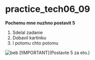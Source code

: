 # practice_tech06_09
**Pochemu mne nuzhno postavit 5**
1. Sdelal zadanie
1. Dobavil kartinku
1. I potomu chto potomu

![beb](https://www.google.com/imgres?imgurl=https%3A%2F%2F3d-galleru.ru%2Fcards%2F7%2F7%2F1cg336ze2vfejvgj%2Fpozhalujsta-animacionnye-kartinki-pozhalujsta.jpg&tbnid=ONDJda-o_A2jAM&vet=12ahUKEwin8cbphJaBAxXVu4sKHZcoAXIQMygDegQIARBW..i&imgrefurl=https%3A%2F%2F3d-galleru.ru%2Farchive%2Ftag%2F%25D0%25BA%25D0%25B0%25D1%2580%25D1%2582%25D0%25B8%25D0%25BD%25D0%25BA%25D0%25B8%2B%25D1%2581%25D0%25BE%2B%25D1%2581%25D0%25BB%25D0%25BE%25D0%25B2%25D0%25BE%25D0%25BC%2B%25D0%25BF%25D0%25BE%25D0%25B6%25D0%25B0%25D0%25BB%25D1%2583%25D0%25B9%25D1%2581%25D1%2582%25D0%25B0%2F&docid=ZuAOkfWjgCUc9M&w=300&h=300&q=%D0%BF%D0%BE%D0%B6%D0%B0%D0%BB%D1%83%D0%B9%D1%81%D1%82%D0%B0&ved=2ahUKEwin8cbphJaBAxXVu4sKHZcoAXIQMygDegQIARBW)
[!IMPORTANT](Postavte 5 za eto.)



